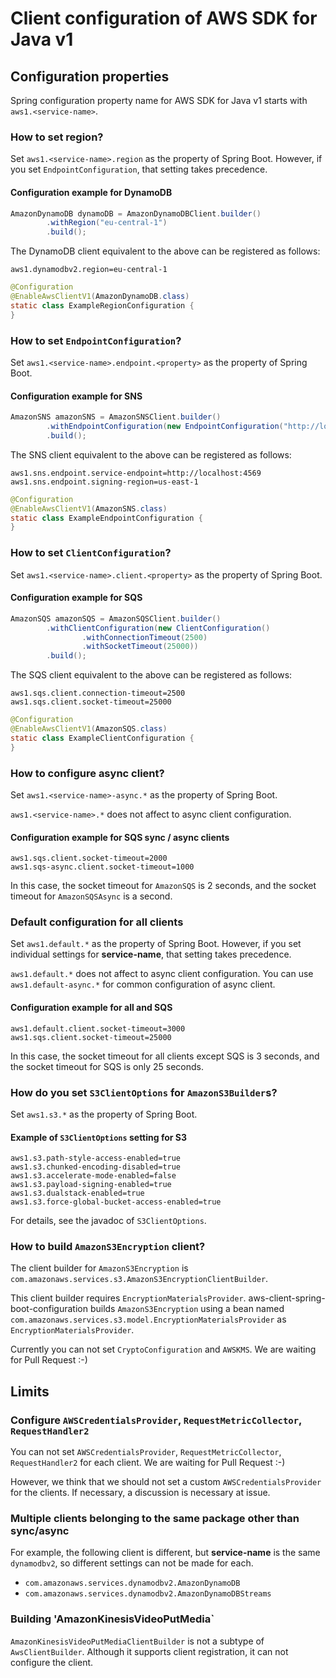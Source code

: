 # Client configuration of AWS SDK for Java v1

## Configuration properties

Spring configuration property name for AWS SDK for Java v1 starts with `aws1.<service-name>`.

### How to set region?

Set `aws1.<service-name>.region` as the property of Spring Boot.
However, if you set `EndpointConfiguration`, that setting takes precedence.

#### Configuration example for DynamoDB

```java
AmazonDynamoDB dynamoDB = AmazonDynamoDBClient.builder()
		.withRegion("eu-central-1")
		.build();
```

The DynamoDB client equivalent to the above can be registered as follows:

```properties
aws1.dynamodbv2.region=eu-central-1
```

```java
@Configuration
@EnableAwsClientV1(AmazonDynamoDB.class)
static class ExampleRegionConfiguration {
}
```


### How to set `EndpointConfiguration`?

Set `aws1.<service-name>.endpoint.<property>` as the property of Spring Boot.

#### Configuration example for SNS

```java
AmazonSNS amazonSNS = AmazonSNSClient.builder()
		.withEndpointConfiguration(new EndpointConfiguration("http://localhost:4569", "us-east-1"))
		.build();
```

The SNS client equivalent to the above can be registered as follows:

```properties
aws1.sns.endpoint.service-endpoint=http://localhost:4569
aws1.sns.endpoint.signing-region=us-east-1
```

```java
@Configuration
@EnableAwsClientV1(AmazonSNS.class)
static class ExampleEndpointConfiguration {
}
```


### How to set `ClientConfiguration`?

Set `aws1.<service-name>.client.<property>` as the property of Spring Boot.

#### Configuration example for SQS

```java
AmazonSQS amazonSQS = AmazonSQSClient.builder()
		.withClientConfiguration(new ClientConfiguration()
				.withConnectionTimeout(2500)
				.withSocketTimeout(25000))
		.build();
```

The SQS client equivalent to the above can be registered as follows:

```properties
aws1.sqs.client.connection-timeout=2500
aws1.sqs.client.socket-timeout=25000
```
 
```java
@Configuration
@EnableAwsClientV1(AmazonSQS.class)
static class ExampleClientConfiguration {
}
```


### How to configure async client?

Set `aws1.<service-name>-async.*` as the property of Spring Boot.

`aws1.<service-name>.*` does not affect to async client configuration.

#### Configuration example for SQS sync / async clients

```properties
aws1.sqs.client.socket-timeout=2000
aws1.sqs-async.client.socket-timeout=1000
```

In this case, the socket timeout for `AmazonSQS` is 2 seconds,
and the socket timeout for `AmazonSQSAsync` is a second.

### Default configuration for all clients

Set `aws1.default.*` as the property of Spring Boot.
However, if you set individual settings for **service-name**, that setting takes precedence.

`aws1.default.*` does not affect to async client configuration.
You can use `aws1.default-async.*` for common configuration of async client.

#### Configuration example for all and SQS

```properties
aws1.default.client.socket-timeout=3000
aws1.sqs.client.socket-timeout=25000
```

In this case, the socket timeout for all clients except SQS is 3 seconds,
and the socket timeout for SQS is only 25 seconds.

### How do you set `S3ClientOptions` for `AmazonS3Builder`s?

Set `aws1.s3.*` as the property of Spring Boot.

#### Example of `S3ClientOptions` setting for S3

```properties
aws1.s3.path-style-access-enabled=true
aws1.s3.chunked-encoding-disabled=true
aws1.s3.accelerate-mode-enabled=false
aws1.s3.payload-signing-enabled=true
aws1.s3.dualstack-enabled=true
aws1.s3.force-global-bucket-access-enabled=true
```

For details, see the javadoc of `S3ClientOptions`.

### How to build `AmazonS3Encryption` client?

The client builder for `AmazonS3Encryption` is
`com.amazonaws.services.s3.AmazonS3EncryptionClientBuilder`.

This client builder requires `EncryptionMaterialsProvider`.
aws-client-spring-boot-configuration builds `AmazonS3Encryption`
using a bean named `com.amazonaws.services.s3.model.EncryptionMaterialsProvider`
as `EncryptionMaterialsProvider`. 

Currently you can not set `CryptoConfiguration` and `AWSKMS`.
We are waiting for Pull Request :-)


## Limits

### Configure `AWSCredentialsProvider`, `RequestMetricCollector`, `RequestHandler2`

You can not set `AWSCredentialsProvider`, `RequestMetricCollector`, `RequestHandler2` for each client.
We are waiting for Pull Request :-)

However, we think that we should not set a custom `AWSCredentialsProvider` for the clients.
If necessary, a discussion is necessary at issue.

### Multiple clients belonging to the same package other than sync/async

For example, the following client is different, but **service-name** is the same `dynamodbv2`,
so different settings can not be made for each.

* `com.amazonaws.services.dynamodbv2.AmazonDynamoDB`
* `com.amazonaws.services.dynamodbv2.AmazonDynamoDBStreams`

### Building 'AmazonKinesisVideoPutMedia`

`AmazonKinesisVideoPutMediaClientBuilder` is not a subtype of `AwsClientBuilder`.
Although it supports client registration, it can not configure the client.
